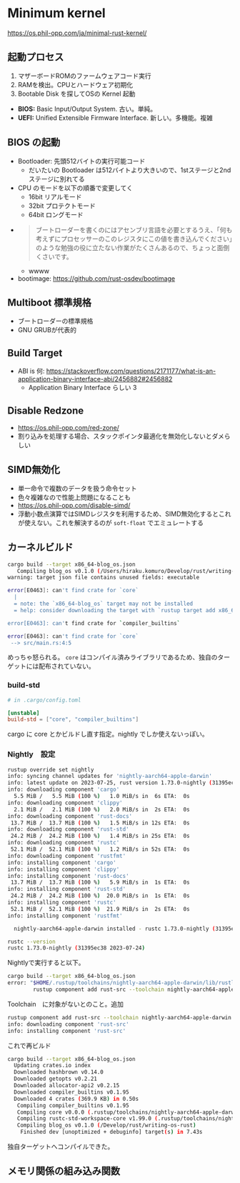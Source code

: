 # Minimum kernel

https://os.phil-opp.com/ja/minimal-rust-kernel/

## 起動プロセス

1. マザーボードROMのファームウェアコード実行
2. RAMを検出。CPUとハードウェア初期化
3. Bootable Disk を探してOSの Kernel 起動

- **BIOS:** Basic Input/Output System. 古い。単純。
- **UEFI:** Unified Extensible Firmware Interface. 新しい。多機能。複雑

## BIOS の起動

- Bootloader: 先頭512バイトの実行可能コード
    - だいたいの Bootloader は512バイトより大きいので、1stステージと2ndステージに別れてる
- CPU のモードを以下の順番で変更してく
    - 16bit リアルモード
    - 32bit プロテクトモード
    - 64bit ロングモード
 - > ブートローダーを書くのにはアセンブリ言語を必要とするうえ、「何も考えずにプロセッサーのこのレジスタにこの値を書き込んでください」のような勉強の役に立たない作業がたくさんあるので、ちょっと面倒くさいです。
    - wwww
- bootimage: https://github.com/rust-osdev/bootimage

## Multiboot 標準規格

- ブートローダーの標準規格
- GNU GRUBが代表的

## Build Target

- ABI is 何: https://stackoverflow.com/questions/2171177/what-is-an-application-binary-interface-abi/2456882#2456882
    - Application Binary Interface らしい
3
## Disable Redzone

- https://os.phil-opp.com/red-zone/
- 割り込みを処理する場合、スタックポインタ最適化を無効化しないとダメらしい

## SIMD無効化

- 単一命令で複数のデータを扱う命令セット
- 色々複雑なので性能上問題になることも
- https://os.phil-opp.com/disable-simd/
- 浮動小数点演算ではSIMDレジスタを利用するため、SIMD無効化するとこれが使えない。これを解決するのが `soft-float` でエミュレートする

## カーネルビルド

```bash
cargo build --target x86_64-blog_os.json
   Compiling blog_os v0.1.0 (/Users/hiraku.komuro/Develop/rust/writing-os-rust)
warning: target json file contains unused fields: executable

error[E0463]: can't find crate for `core`
  |
  = note: the `x86_64-blog_os` target may not be installed
  = help: consider downloading the target with `rustup target add x86_64-blog_os`

error[E0463]: can't find crate for `compiler_builtins`

error[E0463]: can't find crate for `core`
 --> src/main.rs:4:5
```

めっちゃ怒られる。 `core` はコンパイル済みライブラリであるため、独自のターゲットには配布されていない。

### build-std

```toml
# in .cargo/config.toml

[unstable]
build-std = ["core", "compiler_builtins"]
```

cargo に core とかビルドし直す指定。nightly でしか使えないっぽい。

### Nightly　設定

```bash
rustup override set nightly
info: syncing channel updates for 'nightly-aarch64-apple-darwin'
info: latest update on 2023-07-25, rust version 1.73.0-nightly (31395ec38 2023-07-24)
info: downloading component 'cargo'
  5.5 MiB /   5.5 MiB (100 %)   1.0 MiB/s in  6s ETA:  0s
info: downloading component 'clippy'
  2.1 MiB /   2.1 MiB (100 %)   2.0 MiB/s in  2s ETA:  0s
info: downloading component 'rust-docs'
 13.7 MiB /  13.7 MiB (100 %)   1.5 MiB/s in 12s ETA:  0s
info: downloading component 'rust-std'
 24.2 MiB /  24.2 MiB (100 %)   1.4 MiB/s in 25s ETA:  0s 
info: downloading component 'rustc'
 52.1 MiB /  52.1 MiB (100 %)   1.2 MiB/s in 52s ETA:  0s
info: downloading component 'rustfmt'
info: installing component 'cargo'
info: installing component 'clippy'
info: installing component 'rust-docs'
 13.7 MiB /  13.7 MiB (100 %)   5.9 MiB/s in  1s ETA:  0s
info: installing component 'rust-std'
 24.2 MiB /  24.2 MiB (100 %)  20.0 MiB/s in  1s ETA:  0s
info: installing component 'rustc'
 52.1 MiB /  52.1 MiB (100 %)  21.9 MiB/s in  2s ETA:  0s
info: installing component 'rustfmt'

  nightly-aarch64-apple-darwin installed - rustc 1.73.0-nightly (31395ec38 2023-07-24)

rustc --version
rustc 1.73.0-nightly (31395ec38 2023-07-24)
```

Nightlyで実行すると以下。

```bash
cargo build --target x86_64-blog_os.json
error: "$HOME/.rustup/toolchains/nightly-aarch64-apple-darwin/lib/rustlib/src/rust/Cargo.lock" does not exist, unable to build with the standard library, try:
        rustup component add rust-src --toolchain nightly-aarch64-apple-darwin
```

Toolchain　に対象がないとのこと。追加

```bash
rustup component add rust-src --toolchain nightly-aarch64-apple-darwin
info: downloading component 'rust-src'
info: installing component 'rust-src'
```

これで再ビルド

```bash
cargo build --target x86_64-blog_os.json
  Updating crates.io index
  Downloaded hashbrown v0.14.0
  Downloaded getopts v0.2.21
  Downloaded allocator-api2 v0.2.15
  Downloaded compiler_builtins v0.1.95
  Downloaded 4 crates (369.9 KB) in 0.50s
   Compiling compiler_builtins v0.1.95
   Compiling core v0.0.0 (.rustup/toolchains/nightly-aarch64-apple-darwin/lib/rustlib/src/rust/library/core)
   Compiling rustc-std-workspace-core v1.99.0 (.rustup/toolchains/nightly-aarch64-apple-darwin/lib/rustlib/src/rust/library/rustc-std-workspace-core)
   Compiling blog_os v0.1.0 (/Develop/rust/writing-os-rust)
    Finished dev [unoptimized + debuginfo] target(s) in 7.43s
```

独自ターゲットへコンパイルできた。

## メモリ関係の組み込み関数

